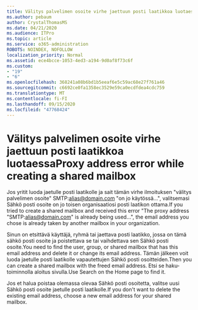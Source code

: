 ```yaml
---
title: Välitys palvelimen osoite virhe jaettuun posti laatikkoa luotaessa
ms.author: pebaum
author: CrystalThomasMS
ms.date: 04/21/2020
ms.audience: ITPro
ms.topic: article
ms.service: o365-administration
ROBOTS: NOINDEX, NOFOLLOW
localization_priority: Normal
ms.assetid: ece4bcce-1053-4ed3-a194-9d0af8f73c6f
ms.custom:
- "19"
- "6"
ms.openlocfilehash: 368241a08b6bd1b5eeaf6e5c59ac68e27f761a46
ms.sourcegitcommit: c6692ce0fa1358ec3529e59ca0ecdfdea4cdc759
ms.translationtype: MT
ms.contentlocale: fi-FI
ms.lasthandoff: 09/15/2020
ms.locfileid: "47768424"
---
```

# <a name="proxy-address-error-while-creating-a-shared-mailbox"></a><span data-ttu-id="b97b7-102">Välitys palvelimen osoite virhe jaettuun posti laatikkoa luotaessa</span><span class="sxs-lookup"><span data-stu-id="b97b7-102">Proxy address error while creating a shared mailbox</span></span>

<span data-ttu-id="b97b7-103">Jos yritit luoda jaetulle posti laatikolle ja sait tämän virhe ilmoituksen "välitys palvelimen osoite" SMTP:alias@domain.com "on jo käytössä...", valitsemasi Sähkö posti osoite on jo toisen organisaatiosi posti laatikon ottama.</span><span class="sxs-lookup"><span data-stu-id="b97b7-103">If you tried to create a shared mailbox and received this error "The proxy address "SMTP:alias@domain.com" is already being used…", the email address you chose is already taken by another mailbox in your organization.</span></span>
  
<span data-ttu-id="b97b7-104">Sinun on etsittävä käyttäjä, ryhmä tai jaettava posti laatikko, jossa on tämä sähkö posti osoite ja poistettava se tai vaihdettava sen Sähkö posti osoite.</span><span class="sxs-lookup"><span data-stu-id="b97b7-104">You need to find the user, group, or shared mailbox that has this email address and delete it or change its email address.</span></span> <span data-ttu-id="b97b7-105">Tämän jälkeen voit luoda jaetulle posti laatikolle vapautettujen Sähkö posti osoitteiden.</span><span class="sxs-lookup"><span data-stu-id="b97b7-105">Then you can create a shared mailbox with the freed email address.</span></span> <span data-ttu-id="b97b7-106">Etsi se haku-toiminnolla aloitus sivulla.</span><span class="sxs-lookup"><span data-stu-id="b97b7-106">Use Search on the Home page to find it.</span></span>
  
<span data-ttu-id="b97b7-107">Jos et halua poistaa olemassa olevaa Sähkö posti osoitetta, valitse uusi Sähkö posti osoite jaetulle posti laatikolle.</span><span class="sxs-lookup"><span data-stu-id="b97b7-107">If you don't want to delete the existing email address, choose a new email address for your shared mailbox.</span></span>
  